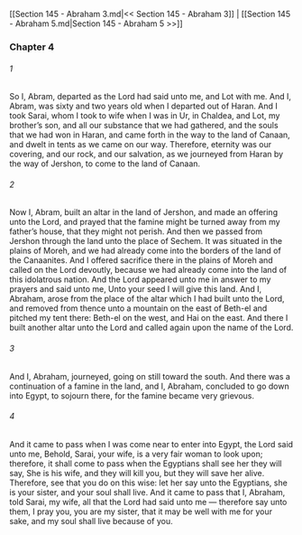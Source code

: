 [[Section 145 - Abraham 3.md|<< Section 145 - Abraham 3]]  |  [[Section 145 - Abraham 5.md|Section 145 - Abraham 5 >>]]

### Chapter 4
###### 1
So I, Abram, departed as the Lord had said unto me, and Lot with me. And I, Abram, was sixty and two years old when I departed out of Haran. And I took Sarai, whom I took to wife when I was in Ur, in Chaldea, and Lot, my brother’s son, and all our substance that we had gathered, and the souls that we had won in Haran, and came forth in the way to the land of Canaan, and dwelt in tents as we came on our way. Therefore, eternity was our covering, and our rock, and our salvation, as we journeyed from Haran by the way of Jershon, to come to the land of Canaan.

###### 2
Now I, Abram, built an altar in the land of Jershon, and made an offering unto the Lord, and prayed that the famine might be turned away from my father’s house, that they might not perish. And then we passed from Jershon through the land unto the place of Sechem. It was situated in the plains of Moreh, and we had already come into the borders of the land of the Canaanites. And I offered sacrifice there in the plains of Moreh and called on the Lord devoutly, because we had already come into the land of this idolatrous nation. And the Lord appeared unto me in answer to my prayers and said unto me, Unto your seed I will give this land. And I, Abraham, arose from the place of the altar which I had built unto the Lord, and removed from thence unto a mountain on the east of Beth-el and pitched my tent there: Beth-el on the west, and Hai on the east. And there I built another altar unto the Lord and called again upon the name of the Lord.

###### 3
And I, Abraham, journeyed, going on still toward the south. And there was a continuation of a famine in the land, and I, Abraham, concluded to go down into Egypt, to sojourn there, for the famine became very grievous.

###### 4
And it came to pass when I was come near to enter into Egypt, the Lord said unto me, Behold, Sarai, your wife, is a very fair woman to look upon; therefore, it shall come to pass when the Egyptians shall see her they will say, She is his wife, and they will kill you, but they will save her alive. Therefore, see that you do on this wise: let her say unto the Egyptians, she is your sister, and your soul shall live. And it came to pass that I, Abraham, told Sarai, my wife, all that the Lord had said unto me — therefore say unto them, I pray you, you are my sister, that it may be well with me for your sake, and my soul shall live because of you.
